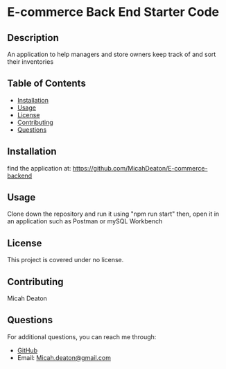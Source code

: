 # E-commerce Back End Starter Code

## Description
An application to help managers and store owners keep track of and sort their inventories

## Table of Contents
- [Installation](#installation)
- [Usage](#usage)
- [License](#license)
- [Contributing](#contributing)
- [Questions](#questions)

## Installation
find the application at: https://github.com/MicahDeaton/E-commerce-backend

## Usage
Clone down the repository and run it using "npm run start" then, open it in an application such as Postman or mySQL Workbench

## License
This project is covered under no license.

## Contributing
Micah Deaton

## Questions
For additional questions, you can reach me through:

- [GitHub](https://github.com/MicahDeaton@github.com)
- Email: Micah.deaton@gmail.com